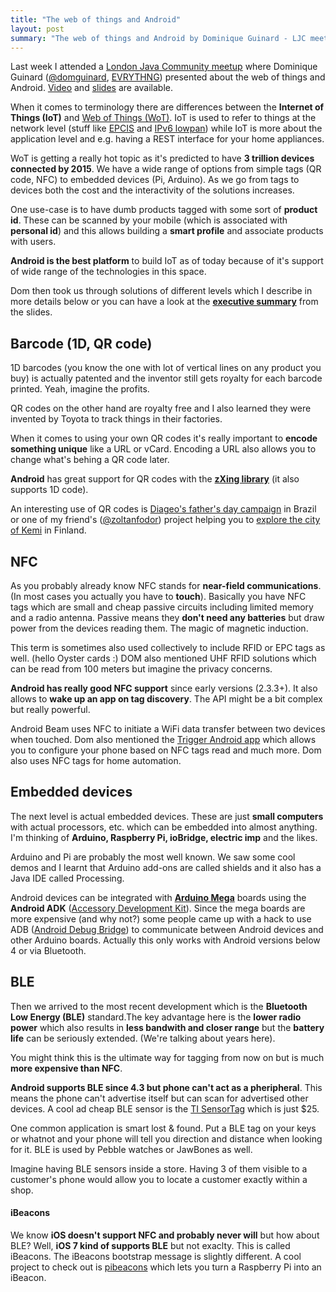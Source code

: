 ```yaml
--- 
title: "The web of things and Android"
layout: post
summary: "The web of things and Android by Dominique Guinard - LJC meetup" 
---
```


Last week I attended a [London Java Community meetup](http://www.meetup.com/Londonjavacommunity/events/156067152/) where Dominique Guinard ([@domguinard](https://twitter.com/domguinard), [EVRYTHNG](https://evrythng.com/)) presented about the web of things and Android. [Video](http://skillsmatter.com/podcast/os-mobile-server/if-spock-had-an-android-phone-android-and-the-web-of-things/hg-8635) and [slides](http://www.slideshare.net/EVRYTHNG/android-the-web-of-things-bluetooth-low-energy-bluetooth-40-ibeacons-barcodes-qrs-nfc-arduino) are available.

When it comes to terminology there are differences between the **Internet of Things (IoT)** and [Web of Things (WoT)](https://www.webofthings.org/). IoT is used to refer to things at the network level (stuff like [EPCIS](http://www.gs1.org/gsmp/kc/epcglobal/epcis) and [IPv6 lowpan](http://en.wikipedia.org/wiki/6LoWPAN)) while IoT is more about the application level and e.g. having a REST interface for your home appliances.

WoT is getting a really hot topic as it's predicted to have **3 trillion devices connected by 2015**. We have a wide range of options from simple tags (QR code, NFC) to embedded devices (Pi, Arduino). As we go from tags to devices both the cost and the interactivity of the solutions increases.

One use-case is to have dumb products tagged with some sort of **product id**. These can be scanned by your mobile (which is associated with **personal id**) and this allows building a **smart profile** and associate products with users.

**Android is the best platform** to build IoT as of today because of it's support of wide range of the technologies in this space.

Dom then took us through solutions of different levels which I describe in more details below or you can have a look at the **[executive summary](http://www.slideshare.net/EVRYTHNG/android-the-web-of-things-bluetooth-low-energy-bluetooth-40-ibeacons-barcodes-qrs-nfc-arduino/60)** from the slides.

## Barcode (1D, QR code)

1D barcodes (you know the one with lot of vertical lines on any product you buy) is actually patented and the inventor still gets royalty for each barcode printed. Yeah, imagine the profits.

QR codes on the other hand are royalty free and I also learned they were invented by Toyota to track things in their factories.

When it comes to using your own QR codes it's really important to **encode something unique** like a URL or vCard. Encoding a URL also allows you to change what's behing a QR code later.

**Android** has great support for QR codes with the **[zXing library](https://github.com/zxing/zxing)** (it also supports 1D code).

An interesting use of QR codes is [Diageo's father's day campaign](http://www.youtube.com/watch?v=T1Cp5tO8kGY) in Brazil or one of my friend's ([@zoltanfodor](https://twitter.com/zoltanfodor)) project helping you to [explore the city of Kemi](http://kemipaths.com/) in Finland.

## NFC

As you probably already know NFC stands for **near-field communications**. (In most cases you actually you have to **touch**). Basically you have NFC tags which are small and cheap passive circuits including limited memory and a radio antenna. Passive means they **don't need any batteries** but draw power from the devices reading them. The magic of magnetic induction.

This term is sometimes also used collectively to include RFID or EPC tags as well. (hello Oyster cards :) DOM also mentioned UHF RFID solutions which can be read from 100 meters but imagine the privacy concerns.

**Android has really good NFC support** since early versions (2.3.3+). It also allows to **wake up an app on tag discovery**. The API might be a bit complex but really powerful.

Android Beam uses NFC to initiate a WiFi data transfer between two devices when touched.
Dom also mentioned the [Trigger Android app](https://play.google.com/store/apps/details?id=com.jwsoft.nfcactionlauncher&hl=en_GB) which allows you to configure your phone based on NFC tags read and much more. Dom also uses NFC tags for home automation.

## Embedded devices

The next level is actual embedded devices. These are just **small computers** with actual processors, etc. which can be embedded into almost anything. I'm thinking of **Arduino, Raspberry Pi, ioBridge, electric imp** and the likes. 

Arduino and Pi are probably the most well known. We saw some cool demos and I learnt that Arduino add-ons are called shields and it also has a Java IDE called Processing.

Android devices can be integrated with **[Arduino Mega](http://uk.mouser.com/new/arduino/arduinoandroid/)** boards using the **Android ADK** ([Accessory Development Kit](http://developer.android.com/tools/adk/index.html)). Since the mega boards are more expensive (and why not?) some people came up with a hack to use ADB ([Android Debug Bridge](http://developer.android.com/tools/help/adb.html)) to communicate between Android devices and other Arduino boards. Actually this only works with Android versions below 4 or via Bluetooth.

## BLE

Then we arrived to the most recent development which is the **Bluetooth Low Energy (BLE)** standard.The key advantage here is the **lower radio power** which also results in **less bandwith and closer range** but the **battery life** can be seriously extended. (We're talking about years here).

You might think this is the ultimate way for tagging from now on but is much **more expensive than NFC**.

**Android supports BLE since 4.3 but phone can't act as a pheripheral**. This means the phone can't advertise itself but can scan for advertised other devices. A cool ad cheap BLE sensor is the [TI SensorTag](http://www.ti.com/ww/en/wireless_connectivity/sensortag/index.shtml?DCMP=lprf-stdroid&HQS=lprf-stdroid-pr) which is just $25.

One common application is smart lost & found. Put a BLE tag on your keys or whatnot and your phone will tell you direction and distance when looking for it. BLE is used by Pebble watches or JawBones as well.

Imagine having BLE sensors inside a store. Having 3 of them visible to a customer's phone would allow you to locate a customer exactly within a shop.

#### iBeacons

We know **iOS doesn't support NFC and probably never will** but how about BLE? Well, **iOS 7 kind of supports BLE** but not exaclty. This is called iBeacons. The iBeacons bootstrap message is slightly different. A cool project to check out is [pibeacons](http://learn.adafruit.com/pibeacon-ibeacon-with-a-raspberry-pi/what-is-ibeacon) which lets you turn a Raspberry Pi into an iBeacon.

